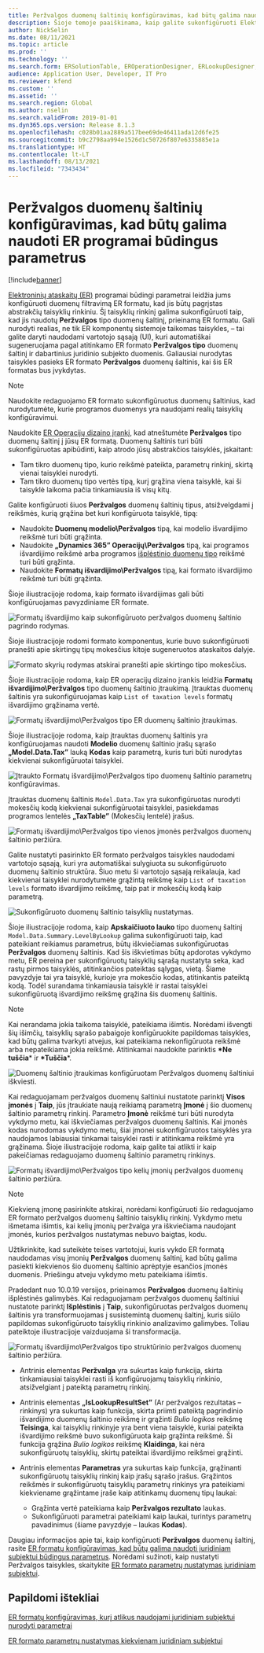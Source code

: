 ```yaml
---
title: Peržvalgos duomenų šaltinių konfigūravimas, kad būtų galima naudoti ER programai būdingus parametrus
description: Šioje temoje paaiškinama, kaip galite sukonfigūruoti Elektroninių ataskaitų (ER) formatų Peržvalgos duomenų šaltinius, kad būtų galima naudoti ER programai būdingus parametrus.
author: NickSelin
ms.date: 08/11/2021
ms.topic: article
ms.prod: ''
ms.technology: ''
ms.search.form: ERSolutionTable, EROperationDesigner, ERLookupDesigner, ERComponentLookupStructureEditing
audience: Application User, Developer, IT Pro
ms.reviewer: kfend
ms.custom: ''
ms.assetid: ''
ms.search.region: Global
ms.author: nselin
ms.search.validFrom: 2019-01-01
ms.dyn365.ops.version: Release 8.1.3
ms.openlocfilehash: c028b01aa2889a517bee69de46411ada12d6fe25
ms.sourcegitcommit: b9c2798aa994e1526d1c50726f807e6335885e1a
ms.translationtype: HT
ms.contentlocale: lt-LT
ms.lasthandoff: 08/13/2021
ms.locfileid: "7343434"
---
```

# <a name="configure-lookup-data-sources-to-use-er-application-specific-parameters"></a>Peržvalgos duomenų šaltinių konfigūravimas, kad būtų galima naudoti ER programai būdingus parametrus 

[!include[banner](../includes/banner.md)]

[Elektroninių ataskaitų (ER)](general-electronic-reporting.md) programai būdingi parametrai leidžia jums konfigūruoti duomenų filtravimą ER formatu, kad jis būtų pagrįstas abstrakčių taisyklių rinkiniu. Šį taisyklių rinkinį galima sukonfigūruoti taip, kad jis naudotų **Peržvalgos** tipo duomenų šaltinį, prieinamą ER formatu. Gali nurodyti realias, ne tik ER komponentų sistemoje taikomas taisykles, – tai galite daryti naudodami vartotojo sąsają (UI), kuri automatiškai sugeneruojama pagal atitinkamo ER formato **Peržvalgos tipo** duomenų šaltinį ir dabartinius juridinio subjekto duomenis. Galiausiai nurodytas taisykles pasieks ER formato **Peržvalgos** duomenų šaltinis, kai šis ER formatas bus įvykdytas.

> [!NOTE]
> Naudokite redaguojamo ER formato sukonfigūruotus duomenų šaltinius, kad nurodytumėte, kurie programos duomenys yra naudojami realių taisyklių konfigūravimui.

Naudokite [ER Operacijų dizaino įrankį](general-electronic-reporting.md#building-a-format-that-uses-a-data-model-as-a-base), kad atneštumėte **Peržvalgos** tipo duomenų šaltinį į jūsų ER formatą. Duomenų šaltinis turi būti sukonfigūruotas apibūdinti, kaip atrodo jūsų abstrakčios taisyklės, įskaitant:

   - Tam tikro duomenų tipo, kurio reikšmė pateikta, parametrų rinkinį, skirtą vienai taisyklei nurodyti.
   - Tam tikro duomenų tipo vertės tipą, kurį grąžina viena taisyklė, kai ši taisyklė laikoma pačia tinkamiausia iš visų kitų.

Galite konfigūruoti šiuos **Peržvalgos** duomenų šaltinių tipus, atsižvelgdami į reikšmės, kurią grąžina bet kuri konfigūruota taisyklė, tipą:

   - Naudokite **Duomenų modelio\Peržvalgos** tipą, kai modelio išvardijimo reikšmė turi būti grąžinta.
   - Naudokite **„Dynamics 365” Operacijų\Peržvalgos** tipą, kai programos išvardijimo reikšmė arba programos [išplėstinio duomenų tipo](../extensibility/extensible-edts.md) reikšmė turi būti grąžinta.
   - Naudokite **Formatų išvardijimo\Peržvalgos** tipą, kai formato išvardijimo reikšmė turi būti grąžinta.

Šioje iliustracijoje rodoma, kaip formato išvardijimas gali būti konfigūruojamas pavyzdiniame ER formate.

   ![Formatų išvardijimo kaip sukonfigūruoto peržvalgos duomenų šaltinio pagrindo rodymas.](./media/er-lookup-data-sources-img1.gif)

Šioje iliustracijoje rodomi formato komponentus, kurie buvo sukonfigūruoti pranešti apie skirtingų tipų mokesčius kitoje sugeneruotos ataskaitos dalyje.

   ![Formato skyrių rodymas atskirai pranešti apie skirtingo tipo mokesčius.](./media/er-lookup-data-sources-img2.png)

Šioje iliustracijoje rodoma, kaip ER operacijų dizaino įrankis leidžia **Formatų išvardijimo\Peržvalgos** tipo duomenų šaltinio įtraukimą.  Įtrauktas duomenų šaltinis yra sukonfigūruojamas kaip `List of taxation levels` formatų išvardijimo grąžinama vertė.

   ![Formatų išvardijimo\Peržvalgos tipo ER duomenų šaltinio įtraukimas.](./media/er-lookup-data-sources-img3.gif)

Šioje iliustracijoje rodoma, kaip įtrauktas duomenų šaltinis yra konfigūruojamas naudoti **Modelio** duomenų šaltinio įrašų sąrašo **„Model.Data.Tax”** lauką **Kodas** kaip parametrą, kuris turi būti nurodytas kiekvienai sukonfigūruotai taisyklei.

![Įtraukto Formatų išvardijimo\Peržvalgos tipo duomenų šaltinio parametrų konfigūravimas.](./media/er-lookup-data-sources-img4.gif)

Įtrauktas duomenų šaltinis `Model.Data.Tax` yra sukonfigūruotas nurodyti mokesčių kodą kiekvienai sukonfigūruotai taisyklei, pasiekdamas programos lentelės **„TaxTable”** (Mokesčių lentelė) įrašus.

   ![Formatų išvardijimo\Peržvalgos tipo vienos įmonės peržvalgos duomenų šaltinio peržiūra.](./media/er-lookup-data-sources-img5.gif)

Galite nustatyti pasirinkto ER formato peržvalgos taisykles naudodami vartotojo sąsają, kuri yra automatiškai sulygiuota su sukonfigūruoto duomenų šaltinio struktūra. Šiuo metu ši vartotojo sąsają reikalauja, kad kiekvienai taisyklei nurodytumėte grąžintą reikšmę kaip `List of taxation levels` formato išvardijimo reikšmę, taip pat ir mokesčių kodą kaip parametrą.

   ![Sukonfigūruoto duomenų šaltinio taisyklių nustatymas.](./media/er-lookup-data-sources-img6.gif)

Šioje iliustracijoje rodoma, kaip **Apskaičiuoto lauko** tipo duomenų šaltinį `Model.Data.Summary.LevelByLookup` galima sukonfigūruoti taip, kad pateikiant reikiamus parametrus, būtų iškviečiamas sukonfigūruotas **Peržvalgos** duomenų šaltinis. Kad šis iškvietimas būtų apdorotas vykdymo metu, ER pereina per sukonfigūruotų taisyklių sąrašą nustatyta seka, kad rastų pirmos taisyklės, atitinkančios pateiktas sąlygas, vietą. Šiame pavyzdyje tai yra taisyklė, kurioje yra mokesčio kodas, atitinkantis pateiktą kodą. Todėl surandama tinkamiausia taisyklė ir rastai taisyklei sukonfigūruotą išvardijimo reikšmę grąžina šis duomenų šaltinis.

> [!NOTE]
> Kai nerandama jokia taikoma taisyklė, pateikiama išimtis. Norėdami išvengti šių išimčių, taisyklių sąrašo pabaigoje konfigūruokite papildomas taisykles, kad būtų galima tvarkyti atvejus, kai pateikiama nekonfigūruota reikšmė arba nepateikiama jokia reikšmė. Atitinkamai naudokite parinktis **\*Ne tuščia**\* ir **\*Tuščia**\*.  
>
> ![Duomenų šaltinio įtraukimas konfigūruotam Peržvalgos duomenų šaltiniui iškviesti.](./media/er-lookup-data-sources-img7.png)

Kai redaguojamam peržvalgos duomenų šaltiniui nustatote parinktį **Visos įmonės** į **Taip**, jūs įtraukiate naują reikiamą parametrą **Įmonė** į šio duomenų šaltinio parametrų rinkinį. Parametro **Įmonė** reikšmė turi būti nurodyta vykdymo metu, kai iškviečiamas peržvalgos duomenų šaltinis. Kai įmonės kodas nurodomas vykdymo metu, šiai įmonei sukonfigūruotos taisyklės yra naudojamos labiausiai tinkamai taisyklei rasti ir atitinkama reikšmė yra grąžinama. Šioje iliustracijoje rodoma, kaip galite tai atlikti ir kaip pakeičiamas redaguojamo duomenų šaltinio parametrų rinkinys.

   ![Formatų išvardijimo\Peržvalgos tipo kelių įmonių peržvalgos duomenų šaltinio peržiūra.](./media/er-lookup-data-sources-img8.gif)

> [!NOTE]
> Kiekvieną įmonę pasirinkite atskirai, norėdami konfigūruoti šio redaguojamo ER formato peržvalgos duomenų šaltinio taisyklių rinkinį. Vykdymo metu išmetama išimtis, kai kelių įmonių peržvalga yra iškviečiama naudojant įmonės, kurios peržvalgos nustatymas nebuvo baigtas, kodu.
>
> Užtikrinkite, kad suteikėte teises vartotojui, kuris vykdo ER formatą naudodamas visų įmonių **Peržvalgos** duomenų šaltinį, kad būtų galima pasiekti kiekvienos šio duomenų šaltinio aprėptyje esančios įmonės duomenis. Priešingu atveju vykdymo metu pateikiama išimtis.

Pradedant nuo 10.0.19 versijos, prieinamos **Peržvalgos** duomenų šaltinių išplėstinės galimybės. Kai redaguojamam peržvalgos duomenų šaltiniui nustatote parinktį **Išplėstinis** į **Taip**, sukonfigūruotas peržvalgos duomenų šaltinis yra transformuojamas į susistemintą duomenų šaltinį, kuris siūlo papildomas sukonfigūruoto taisyklių rinkinio analizavimo galimybes. Toliau pateiktoje iliustracijoje vaizduojama ši transformacija.

   ![Formatų išvardijimo\Peržvalgos tipo struktūrinio peržvalgos duomenų šaltinio peržiūra.](./media/er-lookup-data-sources-img9.gif)

- Antrinis elementas **Peržvalga** yra sukurtas kaip funkcija, skirta tinkamiausiai taisyklei rasti iš konfigūruojamų taisyklių rinkinio, atsižvelgiant į pateiktą parametrų rinkinį.
- Antrinis elementas **„IsLookupResultSet”** (Ar peržvalgos rezultatas – rinkinys) yra sukurtas kaip funkcija, skirta priimti pateiktą pagrindinio išvardijimo duomenų šaltinio reikšmę ir grąžinti *Bulio logikos* reikšmę **Teisinga**, kai taisyklių rinkinyje yra bent viena taisyklė, kuriai pateikta išvardijimo reikšmė buvo sukonfigūruota kaip grąžinta reikšmė. Ši funkcija grąžina *Bulio logikos* reikšmę **Klaidinga**, kai nėra sukonfigūruotų taisyklių, skirtų pateiktai išvardijimo reikšmei grąžinti.
- Antrinis elementas **Parametras** yra sukurtas kaip funkcija, grąžinanti sukonfigūruotų taisyklių rinkinį kaip įrašų sąrašo įrašus. Grąžintos reikšmės ir sukonfigūruotų taisyklių parametrų rinkinys yra pateikiami kiekviename grąžintame įraše kaip atitinkamų duomenų tipų laukai:

    - Grąžinta vertė pateikiama kaip **Peržvalgos rezultato** laukas.
    - Sukonfigūruoti parametrai pateikiami kaip laukai, turintys parametrų pavadinimus (šiame pavyzdyje – laukas **Kodas**).

Daugiau informacijos apie tai, kaip konfigūruoti **Peržvalgos** duomenų šaltinį, rasite [ER formatų konfigūravimas, kad būtų galima naudoti juridiniam subjektui būdingus parametrus](er-app-specific-parameters-configure-format.md). Norėdami sužinoti, kaip nustatyti Peržvalgos taisykles, skaitykite [ER formato parametrų nustatymas juridiniam subjektui](er-app-specific-parameters-set-up.md).

## <a name="additional-resources"></a>Papildomi ištekliai

[ER formatų konfigūravimas, kurį atlikus naudojami juridiniam subjektui nurodyti parametrai](er-app-specific-parameters-configure-format.md)

[ER formato parametrų nustatymas kiekvienam juridiniam subjektui](er-app-specific-parameters-set-up.md)
